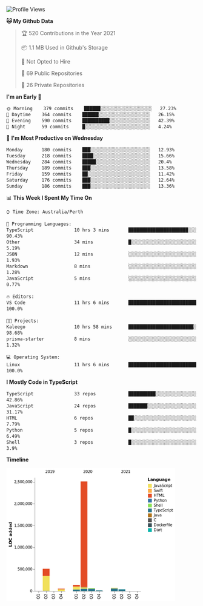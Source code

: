 <!--START_SECTION:waka-->
![Profile Views](http://img.shields.io/badge/Profile%20Views-0-blue)

**🐱 My Github Data** 

> 🏆 520 Contributions in the Year 2021
 > 
> 📦 1.1 MB Used in Github's Storage 
 > 
> 🚫 Not Opted to Hire
 > 
> 📜 69 Public Repositories 
 > 
> 🔑 26 Private Repositories  
 > 
**I'm an Early 🐤** 

```text
🌞 Morning    379 commits    ██████░░░░░░░░░░░░░░░░░░░   27.23% 
🌆 Daytime    364 commits    ██████░░░░░░░░░░░░░░░░░░░   26.15% 
🌃 Evening    590 commits    ██████████░░░░░░░░░░░░░░░   42.39% 
🌙 Night      59 commits     █░░░░░░░░░░░░░░░░░░░░░░░░   4.24%

```
📅 **I'm Most Productive on Wednesday** 

```text
Monday       180 commits    ███░░░░░░░░░░░░░░░░░░░░░░   12.93% 
Tuesday      218 commits    ████░░░░░░░░░░░░░░░░░░░░░   15.66% 
Wednesday    284 commits    █████░░░░░░░░░░░░░░░░░░░░   20.4% 
Thursday     189 commits    ███░░░░░░░░░░░░░░░░░░░░░░   13.58% 
Friday       159 commits    ██░░░░░░░░░░░░░░░░░░░░░░░   11.42% 
Saturday     176 commits    ███░░░░░░░░░░░░░░░░░░░░░░   12.64% 
Sunday       186 commits    ███░░░░░░░░░░░░░░░░░░░░░░   13.36%

```


📊 **This Week I Spent My Time On** 

```text
⌚︎ Time Zone: Australia/Perth

💬 Programming Languages: 
TypeScript               10 hrs 3 mins       ██████████████████████░░░   90.43% 
Other                    34 mins             █░░░░░░░░░░░░░░░░░░░░░░░░   5.19% 
JSON                     12 mins             ░░░░░░░░░░░░░░░░░░░░░░░░░   1.93% 
Markdown                 8 mins              ░░░░░░░░░░░░░░░░░░░░░░░░░   1.28% 
JavaScript               5 mins              ░░░░░░░░░░░░░░░░░░░░░░░░░   0.77%

🔥 Editors: 
VS Code                  11 hrs 6 mins       █████████████████████████   100.0%

🐱‍💻 Projects: 
Kaleego                  10 hrs 58 mins      ████████████████████████░   98.68% 
prisma-starter           8 mins              ░░░░░░░░░░░░░░░░░░░░░░░░░   1.32%

💻 Operating System: 
Linux                    11 hrs 6 mins       █████████████████████████   100.0%

```

**I Mostly Code in TypeScript** 

```text
TypeScript               33 repos            ██████████░░░░░░░░░░░░░░░   42.86% 
JavaScript               24 repos            ███████░░░░░░░░░░░░░░░░░░   31.17% 
HTML                     6 repos             ██░░░░░░░░░░░░░░░░░░░░░░░   7.79% 
Python                   5 repos             █░░░░░░░░░░░░░░░░░░░░░░░░   6.49% 
Shell                    3 repos             █░░░░░░░░░░░░░░░░░░░░░░░░   3.9%

```


**Timeline**

![Chart not found](https://raw.githubusercontent.com/NWylynko/NWylynko/main/charts/bar_graph.png) 


<!--END_SECTION:waka-->
